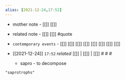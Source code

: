 ```yaml
---
alias: [2021-12-24,17:52]
---
```

- mother note - [[]] [[]]
- related note - [[]] [[]] #quote 
- `contemporary events` - [[]] [[]] [[]] [[]] [[]] [[]] [[]] [[]]

- [[2021-12-24]]  `17:52` _related_ [[]] | [[]] | [[]] # # #
	- sapro - to decompose

```query
"saprotrophs"
```